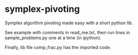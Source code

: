 # symplex-pivoting
Symplex algorithm pivoting made easy with a short python lib.

See example with comments in read_me.txt, then run lines in sample_problems.py
one at a time (in ipython). 

Finally, lib file comp_frac.py has the imported code.
